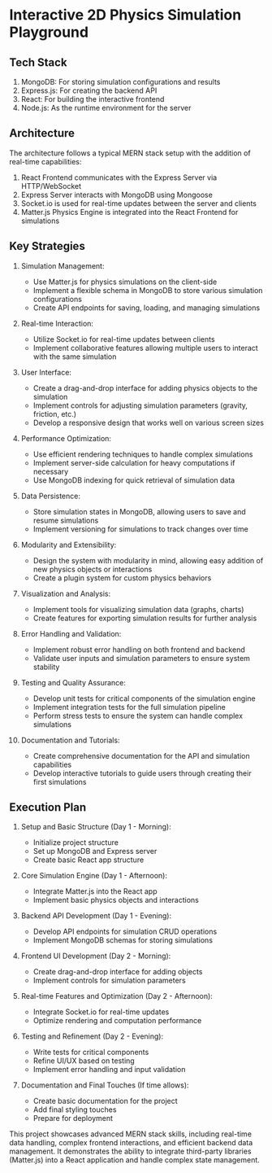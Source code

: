 # Interactive 2D Physics Simulation Playground

## Tech Stack
1. MongoDB: For storing simulation configurations and results
2. Express.js: For creating the backend API
3. React: For building the interactive frontend
4. Node.js: As the runtime environment for the server

## Architecture
The architecture follows a typical MERN stack setup with the addition of real-time capabilities:

1. React Frontend communicates with the Express Server via HTTP/WebSocket
2. Express Server interacts with MongoDB using Mongoose
3. Socket.io is used for real-time updates between the server and clients
4. Matter.js Physics Engine is integrated into the React Frontend for simulations

## Key Strategies

1. Simulation Management:
   - Use Matter.js for physics simulations on the client-side
   - Implement a flexible schema in MongoDB to store various simulation configurations
   - Create API endpoints for saving, loading, and managing simulations

2. Real-time Interaction:
   - Utilize Socket.io for real-time updates between clients
   - Implement collaborative features allowing multiple users to interact with the same simulation

3. User Interface:
   - Create a drag-and-drop interface for adding physics objects to the simulation
   - Implement controls for adjusting simulation parameters (gravity, friction, etc.)
   - Develop a responsive design that works well on various screen sizes

4. Performance Optimization:
   - Use efficient rendering techniques to handle complex simulations
   - Implement server-side calculation for heavy computations if necessary
   - Use MongoDB indexing for quick retrieval of simulation data

5. Data Persistence:
   - Store simulation states in MongoDB, allowing users to save and resume simulations
   - Implement versioning for simulations to track changes over time

6. Modularity and Extensibility:
   - Design the system with modularity in mind, allowing easy addition of new physics objects or interactions
   - Create a plugin system for custom physics behaviors

7. Visualization and Analysis:
   - Implement tools for visualizing simulation data (graphs, charts)
   - Create features for exporting simulation results for further analysis

8. Error Handling and Validation:
   - Implement robust error handling on both frontend and backend
   - Validate user inputs and simulation parameters to ensure system stability

9. Testing and Quality Assurance:
   - Develop unit tests for critical components of the simulation engine
   - Implement integration tests for the full simulation pipeline
   - Perform stress tests to ensure the system can handle complex simulations

10. Documentation and Tutorials:
    - Create comprehensive documentation for the API and simulation capabilities
    - Develop interactive tutorials to guide users through creating their first simulations

## Execution Plan

1. Setup and Basic Structure (Day 1 - Morning):
   - Initialize project structure
   - Set up MongoDB and Express server
   - Create basic React app structure

2. Core Simulation Engine (Day 1 - Afternoon):
   - Integrate Matter.js into the React app
   - Implement basic physics objects and interactions

3. Backend API Development (Day 1 - Evening):
   - Develop API endpoints for simulation CRUD operations
   - Implement MongoDB schemas for storing simulations

4. Frontend UI Development (Day 2 - Morning):
   - Create drag-and-drop interface for adding objects
   - Implement controls for simulation parameters

5. Real-time Features and Optimization (Day 2 - Afternoon):
   - Integrate Socket.io for real-time updates
   - Optimize rendering and computation performance

6. Testing and Refinement (Day 2 - Evening):
   - Write tests for critical components
   - Refine UI/UX based on testing
   - Implement error handling and input validation

7. Documentation and Final Touches (If time allows):
   - Create basic documentation for the project
   - Add final styling touches
   - Prepare for deployment

This project showcases advanced MERN stack skills, including real-time data handling, complex frontend interactions, and efficient backend data management. It demonstrates the ability to integrate third-party libraries (Matter.js) into a React application and handle complex state management.
